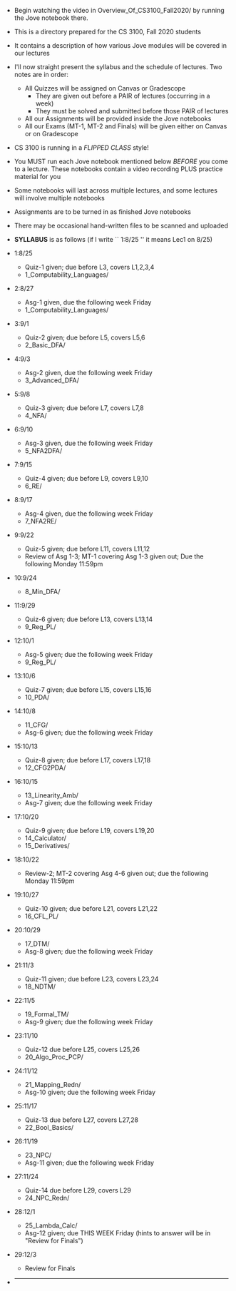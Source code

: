 
* Begin watching the video in Overview_Of_CS3100_Fall2020/
  by running the Jove notebook there.

* This is a directory prepared for the CS 3100, Fall 2020 students
* It contains a description of how various Jove modules will be
  covered in our lectures
* I'll now straight present the syllabus and the schedule of
  lectures. Two notes are in order:
  - All Quizzes will be assigned on Canvas or Gradescope 
    - They are given out before a PAIR of lectures (occurring in a week)
    - They must be solved and submitted before those PAIR of lectures
  - All our Assignments will be provided inside the Jove notebooks
  - All our Exams (MT-1, MT-2 and Finals) will be given either on Canvas
    or on Gradescope
* CS 3100 is running in a *FLIPPED CLASS* style!
* You MUST run each Jove notebook mentioned below *BEFORE* you come
  to a lecture. These notebooks contain a video recording PLUS practice
  material for you
* Some notebooks will last across multiple lectures, and some lectures
  will involve multiple notebooks
* Assignments are to be turned in as finished Jove notebooks
* There may be occasional hand-written files to be scanned and uploaded

* **SYLLABUS** is as follows (if I write `` 1:8/25 '' it means Lec1 on 8/25)

* 1:8/25
  - Quiz-1 given; due before L3, covers L1,2,3,4
  - 1_Computability_Languages/ 
* 2:8/27
  - Asg-1 given, due the following week Friday
  - 1_Computability_Languages/
  
* 3:9/1
  - Quiz-2 given; due before L5, covers L5,6
  - 2_Basic_DFA/
* 4:9/3
  - Asg-2 given, due the following week Friday
  - 3_Advanced_DFA/ 

* 5:9/8
  - Quiz-3 given; due before L7, covers L7,8
  - 4_NFA/
* 6:9/10
  - Asg-3 given, due the following week Friday
  - 5_NFA2DFA/

* 7:9/15
  - Quiz-4 given; due before L9, covers L9,10
  - 6_RE/
* 8:9/17
  - Asg-4 given, due the following week Friday
  - 7_NFA2RE/

* 9:9/22
  - Quiz-5 given; due before L11, covers L11,12
  - Review of Asg 1-3; MT-1 covering Asg 1-3 given out; Due the following Monday 11:59pm
* 10:9/24
  - 8_Min_DFA/

* 11:9/29
  - Quiz-6 given; due before L13, covers L13,14
  - 9_Reg_PL/
* 12:10/1
  - Asg-5 given; due the following week Friday
  - 9_Reg_PL/

* 13:10/6
  - Quiz-7 given; due before L15, covers L15,16
  - 10_PDA/
* 14:10/8
  - 11_CFG/
  - Asg-6 given; due the following week Friday
  
* 15:10/13
  - Quiz-8 given; due before L17, covers L17,18
  - 12_CFG2PDA/
* 16:10/15
  - 13_Linearity_Amb/	
  - Asg-7 given; due the following week Friday 
  
* 17:10/20
  - Quiz-9 given; due before L19, covers L19,20
  - 14_Calculator/
  - 15_Derivatives/
* 18:10/22
  - Review-2; MT-2 covering Asg 4-6 given out; due the following Monday 11:59pm

* 19:10/27
  - Quiz-10 given; due before L21, covers L21,22
  - 16_CFL_PL/		
* 20:10/29
  - 17_DTM/
  - Asg-8 given; due the following week Friday
  
* 21:11/3
  - Quiz-11 given; due before L23, covers L23,24
  - 18_NDTM/
* 22:11/5
  - 19_Formal_TM/
  - Asg-9 given; due the following week Friday
  
* 23:11/10
  - Quiz-12 due before L25, covers L25,26
  - 20_Algo_Proc_PCP/
* 24:11/12
  - 21_Mapping_Redn/
  - Asg-10 given; due the following week Friday  

* 25:11/17
  - Quiz-13 due before L27, covers L27,28
  - 22_Bool_Basics/

* 26:11/19
  - 23_NPC/
  - Asg-11 given; due the following week Friday    
  
* 27:11/24
  - Quiz-14 due before L29, covers L29
  - 24_NPC_Redn/

* 28:12/1
  - 25_Lambda_Calc/
  - Asg-12 given; due THIS WEEK Friday
    (hints to answer will be in "Review for Finals")
  
* 29:12/3
  - Review for Finals

* -------------------------------------------------------

